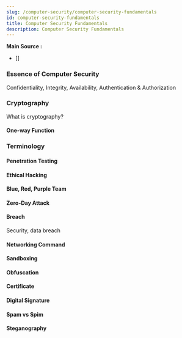 ```yaml
---
slug: /computer-security/computer-security-fundamentals
id: computer-security-fundamentals
title: Computer Security Fundamentals
description: Computer Security Fundamentals
---
```


**Main Source :**

- []

### Essence of Computer Security

Confidentiality, Integrity, Availability, Authentication & Authorization

### Cryptography

What is cryptography?

#### One-way Function

### Terminology

#### Penetration Testing

#### Ethical Hacking

#### Blue, Red, Purple Team

#### Zero-Day Attack

#### Breach

Security, data breach

#### Networking Command

#### Sandboxing

#### Obfuscation

#### Certificate

#### Digital Signature

#### Spam vs Spim

#### Steganography
